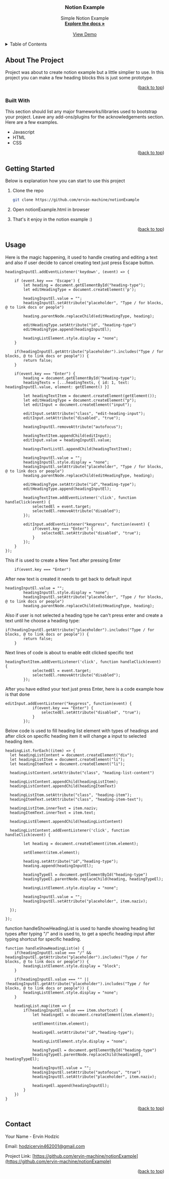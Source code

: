 
<a name="readme-top"></a>

<br />
<div align="center">
  <h3 align="center">Notion Example</h3>

  <p align="center">
    Simple Notion Example
    <br />
    <a href="https://github.com/othneildrew/Best-README-Template"><strong>Explore the docs »</strong></a>
    <br />
    <br />
    <a href="https://notion-example.herokuapp.com/">View Demo</a>
  </p>
</div>



<!-- TABLE OF CONTENTS -->
<details>
  <summary>Table of Contents</summary>
  <ol>
    <li>
      <a href="#about-the-project">About The Project</a>
      <ul>
        <li><a href="#built-with">Built With</a></li>
      </ul>
    </li>
    <li>
      <a href="#getting-started">Getting Started</a>
      <ul>
        <li><a href="#prerequisites">Prerequisites</a></li>
        <li><a href="#installation">Installation</a></li>
      </ul>
    </li>
    <li><a href="#usage">Usage</a></li>
  </ol>
</details>



<!-- ABOUT THE PROJECT -->
## About The Project


Project was about to create notion example but a little simplier to use. In this project you can make a few heading blocks this is just some prototype. 

<p align="right">(<a href="#readme-top">back to top</a>)</p>



### Built With

This section should list any major frameworks/libraries used to bootstrap your project. Leave any add-ons/plugins for the acknowledgements section. Here are a few examples.

* Javascript
* HTML
* CSS

<p align="right">(<a href="#readme-top">back to top</a>)</p>



<!-- GETTING STARTED -->
## Getting Started

Below is explanation how you can start to use this project

1. Clone the repo
   ```sh
   git clone https://github.com/ervin-machine/notionExample
   ```
2. Open notionExample.html in browser

3. That's it enjoy in the notion example :)

<p align="right">(<a href="#readme-top">back to top</a>)</p>



<!-- USAGE EXAMPLES -->
## Usage


Here is the magic happening, it used to handle creating and editing a text and also if user decide to cancel creating text just press Escape button.

```
headingInputEl.addEventListener('keydown', (event) => {

    if (event.key === 'Escape') {
        let heading = document.getElementById("heading-type");
        let editHeadingType = document.createElement('p');

        headingInputEl.value = "";
        headingInputEl.setAttribute("placeholder", "Type / for blocks, @ to link docs or people")

        heading.parentNode.replaceChild(editHeadingType, heading);

        editHeadingType.setAttribute("id", "heading-type")
        editHeadingType.append(headingInputEl);

        headingListElement.style.display = "none";
    }

    if(headingInputEl.getAttribute("placeholder").includes("Type / for blocks, @ to link docs or people")) {
        return false;
    }

    if(event.key === "Enter") {
        heading = document.getElementById("heading-type");
        headingTexts = [...headingTexts, { id: 1, text: headingInputEl.value, element: getElement() }]

        let headingTextItem = document.createElement(getElement());
        let editHeadingType = document.createElement("p");
        let editInput = document.createElement("input");

        editInput.setAttribute("class", "edit-heading-input");
        editInput.setAttribute("disabled", "true");

        headingInputEl.removeAttribute("autofocus");

        headingTextItem.appendChild(editInput); 
        editInput.value = headingInputEl.value;

        headingsTextListEl.appendChild(headingTextItem);

        headingInputEl.value = "";
        headingInputEl.style.display = "none";
        headingInputEl.setAttribute("placeholder", "Type / for blocks, @ to link docs or people")
        heading.parentNode.replaceChild(editHeadingType, heading);

        editHeadingType.setAttribute("id","heading-type");
        editHeadingType.append(headingInputEl);

        headingTextItem.addEventListener('click', function handleClick(event) {
            selectedEl = event.target;
            selectedEl.removeAttribute("disabled");
        });

        editInput.addEventListener("keypress", function(event) {
            if(event.key === "Enter") {
                selectedEl.setAttribute("disabled", "true");
            }
        });
    }
});

```

This if is used to create a New Text after pressing Enter

```
    if(event.key === "Enter")
```

After new text is created it needs to get back to default input

```
headingInputEl.value = "";
        headingInputEl.style.display = "none";
        headingInputEl.setAttribute("placeholder", "Type / for blocks, @ to link docs or people")
        heading.parentNode.replaceChild(editHeadingType, heading);
```

Also if user is not selected a heading type he can't press enter and create a text until he choose a heading type:

```
if(headingInputEl.getAttribute("placeholder").includes("Type / for blocks, @ to link docs or people")) {
        return false;
    }
```

Next lines of code is about to enable edit clicked specific text

```
headingTextItem.addEventListener('click', function handleClick(event) {
            selectedEl = event.target;
            selectedEl.removeAttribute("disabled");
        });
```

After you have edited your text just press Enter, here is a code example how is that done

```
editInput.addEventListener("keypress", function(event) {
            if(event.key === "Enter") {
                selectedEl.setAttribute("disabled", "true");
            }
        });
```

Below code is used to fill heading list element with types of headings and after click on specific heading item it will change a input to selected heading item.

```
headingList.forEach((item) => {
  let headingListContent = document.createElement("div");
  let headingListItem = document.createElement("li");
  let headingItemText = document.createElement("li");

  headingListContent.setAttribute("class", "heading-list-content")

  headingListContent.appendChild(headingListItem);
  headingListContent.appendChild(headingItemText)

  headingListItem.setAttribute("class", "heading-item");
  headingItemText.setAttribute("class", "heading-item-text");

  headingListItem.innerText = item.naziv;
  headingItemText.innerText = item.text;

  headingListElement.appendChild(headingListContent)

  headingListContent.addEventListener('click', function handleClick(event) {

        let heading = document.createElement(item.element);

        setElement(item.element);

        heading.setAttribute("id","heading-type");
        heading.append(headingInputEl);
        
        headingTypeEl = document.getElementById("heading-type")
        headingTypeEl.parentNode.replaceChild(heading, headingTypeEl);

        headingListElement.style.display = "none";

        headingInputEl.value = "";
        headingInputEl.setAttribute("placeholder", item.naziv);
    
  });

});

```

function handleShowHeadingList is used to handle showing heading list types after typing "/" and is used to, to get a specfic heading input after typing shortcut for specific heading.

```
function handleShowHeadingList(e) {
    if(headingInputEl.value === "/" && headingInputEl.getAttribute("placeholder").includes("Type / for blocks, @ to link docs or people")) {
        headingListElement.style.display = "block";
    }

    if(headingInputEl.value === "" || !headingInputEl.getAttribute("placeholder").includes("Type / for blocks, @ to link docs or people")) {
        headingListElement.style.display = "none";
    }

    headingList.map(item => {
        if(headingInputEl.value === item.shortcut) {
            let headingeEl = document.createElement(item.element);

            setElement(item.element);

            headingeEl.setAttribute("id","heading-type");

            headingListElement.style.display = "none";

            headingTypeEl = document.getElementById("heading-type")
            headingTypeEl.parentNode.replaceChild(headingeEl, headingTypeEl);

            headingInputEl.value = "";
            headingInputEl.setAttribute("autofocus", "true")
            headingInputEl.setAttribute("placeholder", item.naziv);

            headingeEl.append(headingInputEl);
        }
    })
}

```

<p align="right">(<a href="#readme-top">back to top</a>)</p>


<!-- CONTACT -->
## Contact

Your Name - Ervin Hodzic

Email: hodzicervin462001@gmail.com

Project Link: [https://github.com/ervin-machine/notionExample](https://github.com/ervin-machine/notionExample)

<p align="right">(<a href="#readme-top">back to top</a>)</p>
